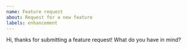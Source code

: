 ```yaml
---
name: Feature request
about: Request for a new feature
labels: enhancement
---
```


Hi, thanks for submitting a feature request!
What do you have in mind?
